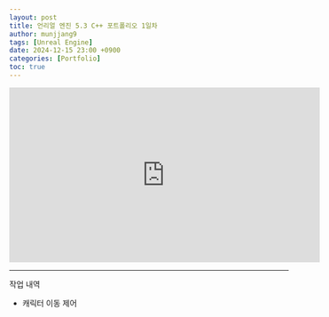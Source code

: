 ```yaml
---
layout: post
title: 언리얼 엔진 5.3 C++ 포트폴리오 1일차
author: munjjang9
tags: [Unreal Engine]
date: 2024-12-15 23:00 +0900
categories: [Portfolio]
toc: true
---
```


<iframe width="560" height="315" src="https://www.youtube.com/embed/9IRmTnen3OQ?si=EgCf8sJ9ZjliS3Cr" title="YouTube video player" frameborder="0" allow="accelerometer; autoplay; clipboard-write; encrypted-media; gyroscope; picture-in-picture; web-share" referrerpolicy="strict-origin-when-cross-origin" allowfullscreen></iframe>

---

작업 내역
- 캐릭터 이동 제어